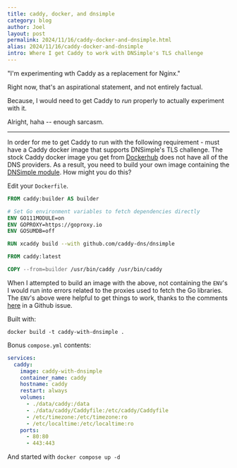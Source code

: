 ```yaml
---
title: caddy, docker, and dnsimple
category: blog
author: Joel
layout: post
permalink: 2024/11/16/caddy-docker-and-dnsimple.html
alias: 2024/11/16/caddy-docker-and-dnsimple
intro: Where I get Caddy to work with DNSimple's TLS challenge
---
```


"I'm experimenting wth Caddy as a replacement for Nginx."

Right now, that's an aspirational statement, and not entirely factual.

Because, I would need to get Caddy to _run_ properly to actually experiment
with it.

Alright, haha -- enough sarcasm.

***

In order for me to get Caddy to run with the following requirement - must have
a Caddy docker image that supports DNSimple's TLS challenge. The stock Caddy
docker image you get from [Dockerhub](https://hub.docker.com/_/caddy) does not
have all of the DNS providers. As a result, you need to build your own image
containing the [DNSimple module](https://github.com/caddy-dns/dnsimple). How
might you do this?

Edit your `Dockerfile`.

```dockerfile
FROM caddy:builder AS builder

# Set Go environment variables to fetch dependencies directly
ENV GO111MODULE=on
ENV GOPROXY=https://goproxy.io
ENV GOSUMDB=off

RUN xcaddy build --with github.com/caddy-dns/dnsimple

FROM caddy:latest

COPY --from=builder /usr/bin/caddy /usr/bin/caddy
```

When I attempted to build an image with the above, not containing the `ENV`'s
I would run into errors related to the proxies used to fetch the Go libraries.
The `ENV`'s above were helpful to get things to work, thanks to the comments
[here](https://github.com/spf13/viper/issues/432) in a Github issue.

Built with:

`docker build -t caddy-with-dnsimple .`

Bonus `compose.yml` contents:

```yaml
services:
  caddy:
    image: caddy-with-dnsimple
    container_name: caddy
    hostname: caddy
    restart: always
    volumes:
      - ./data/caddy:/data
      - ./data/caddy/Caddyfile:/etc/caddy/Caddyfile
      - /etc/timezone:/etc/timezone:ro
      - /etc/localtime:/etc/localtime:ro
    ports:
      - 80:80
      - 443:443
```

And started with `docker compose up -d`
